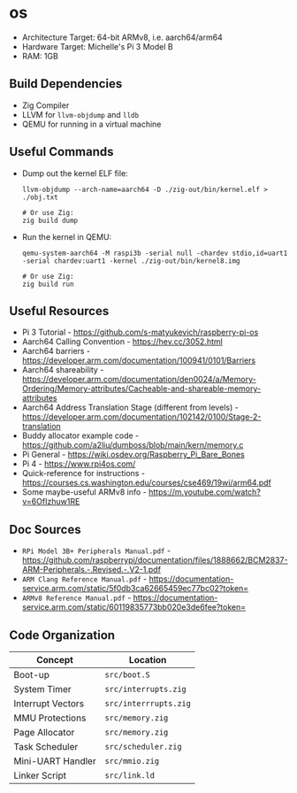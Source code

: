 # os

- Architecture Target: 64-bit ARMv8, i.e. aarch64/arm64
- Hardware Target: Michelle's Pi 3 Model B
- RAM: 1GB

## Build Dependencies
- Zig Compiler
- LLVM for `llvm-objdump` and `lldb`
- QEMU for running in a virtual machine

## Useful Commands
- Dump out the kernel ELF file:
  ```
  llvm-objdump --arch-name=aarch64 -D ./zig-out/bin/kernel.elf > ./obj.txt

  # Or use Zig:
  zig build dump
  ```

- Run the kernel in QEMU:
  ```
  qemu-system-aarch64 -M raspi3b -serial null -chardev stdio,id=uart1 -serial chardev:uart1 -kernel ./zig-out/bin/kernel8.img

  # Or use Zig:
  zig build run
  ```

## Useful Resources
- Pi 3 Tutorial - https://github.com/s-matyukevich/raspberry-pi-os
- Aarch64 Calling Convention - https://hev.cc/3052.html
- Aarch64 barriers - https://developer.arm.com/documentation/100941/0101/Barriers
- Aarch64 shareability - https://developer.arm.com/documentation/den0024/a/Memory-Ordering/Memory-attributes/Cacheable-and-shareable-memory-attributes
- Aarch64 Address Translation Stage (different from levels) - https://developer.arm.com/documentation/102142/0100/Stage-2-translation
- Buddy allocator example code - https://github.com/a2liu/dumboss/blob/main/kern/memory.c
- Pi General - https://wiki.osdev.org/Raspberry_Pi_Bare_Bones
- Pi 4 - https://www.rpi4os.com/
- Quick-reference for instructions - https://courses.cs.washington.edu/courses/cse469/19wi/arm64.pdf
- Some maybe-useful ARMv8 info - https://m.youtube.com/watch?v=6OfIzhuw1RE

## Doc Sources
- `RPi Model 3B+ Peripherals Manual.pdf` - https://github.com/raspberrypi/documentation/files/1888662/BCM2837-ARM-Peripherals.-.Revised.-.V2-1.pdf
- `ARM Clang Reference Manual.pdf` - https://documentation-service.arm.com/static/5f0db3ca62665459ec77bc02?token=
- `ARMv8 Reference Manual.pdf` - https://documentation-service.arm.com/static/60119835773bb020e3de6fee?token=

## Code Organization

Concept                 | Location
---                     | ---
Boot-up                 | `src/boot.S`
System Timer            | `src/interrupts.zig`
Interrupt Vectors       | `src/interrrupts.zig`
MMU Protections         | `src/memory.zig`
Page Allocator          | `src/memory.zig`
Task Scheduler          | `src/scheduler.zig`
Mini-UART Handler       | `src/mmio.zig`
Linker Script           | `src/link.ld`
